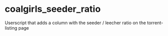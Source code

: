 # coalgirls_seeder_ratio
Userscript that adds a column with the seeder / leecher ratio on the torrent-listing page
